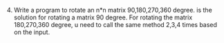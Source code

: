  4) Write a program to rotate an n*n matrix 90,180,270,360 degree.
 is the solution for rotating a matrix 90 degree. For rotating the matrix 
180,270,360 degree, u need to call the same method 2,3,4 times based on the input.
